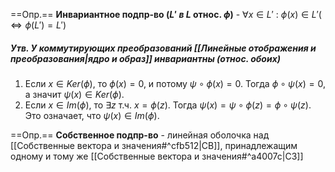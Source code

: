 
==Опр.== **Инвариантное подпр-во ($L'\ в\ L$ относ. $\phi$)** - $\forall x \in L'\ :\ \phi(x) \in L' (\Leftrightarrow \phi(L') = L')$

##### Утв. У коммутирующих преобразований [[Линейные отображения и преобразования|ядро и образ]] инвариантны (относ. обоих)

1. Если $x \in Ker(\phi)$, то $\phi(x) = 0$, и потому $\psi \circ \phi (x) = 0$. Тогда $\phi \circ \psi (x) = 0$, а значит $\psi(x) \in Ker(\phi)$. 
2. Если $x \in Im(\phi)$, то $\exists z$ т.ч. $x = \phi(z)$. Тогда $\psi(x) = \psi \circ \phi (z) = \phi \circ \psi (z)$. Это означает, что $\psi(x) \in Im(\phi)$.

==Опр.== **Собственное подпр-во** - линейная оболочка над [[Собственные вектора и значения#^cfb512|СВ]], принадлежащим одному и тому же [[Собственные вектора и значения#^a4007c|СЗ]]
